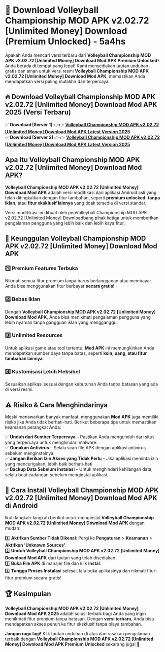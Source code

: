 # 🎯 Download Volleyball Championship MOD APK v2.02.72 [Unlimited Money] Download (Premium Unlocked) -  5a4hs

Apakah Anda mencari versi terbaru dari **Volleyball Championship MOD APK v2.02.72 [Unlimited Money] Download Mod APK Premium Unlocked**? Anda berada di tempat yang tepat! Kami menyediakan tautan unduhan gratis dan aman untuk versi resmi **Volleyball Championship MOD APK v2.02.72 [Unlimited Money] Download Mod APK**, memastikan Anda mendapatkan versi paling mutakhir dan terpercaya.

## 🔥 Download Volleyball Championship MOD APK v2.02.72 [Unlimited Money] Download Mod APK 2025 (Versi Terbaru)

✅ **Download [Server 1]** 👉👉 [**Volleyball Championship MOD APK v2.02.72 [Unlimited Money] Download Mod APK Latest Version 2025**](https://momento.my/?title=Volleyball_Championship_MOD_APK_v2.02.72_[Unlimited_Money]_Download)  
✅ **Download [Server 2]** 👉👉 [**Volleyball Championship MOD APK v2.02.72 [Unlimited Money] Download Mod APK Latest Version 2025**](https://momento.my/?title=Volleyball_Championship_MOD_APK_v2.02.72_[Unlimited_Money]_Download)  

## Apa Itu Volleyball Championship MOD APK v2.02.72 [Unlimited Money] Download Mod APK?

**Volleyball Championship MOD APK v2.02.72 [Unlimited Money] Download Mod APK** adalah versi modifikasi dari aplikasi Android asli yang telah ditingkatkan dengan fitur tambahan, seperti **premium unlocked**, **tanpa iklan**, atau **fitur eksklusif lainnya** yang tidak tersedia di versi standar.

Versi modifikasi ini dibuat oleh penVolleyball Championship MOD APK v2.02.72 [Unlimited Money] Downloadbang pihak ketiga untuk memberikan pengalaman pengguna yang lebih baik dan lebih kaya fitur.

## 🎯 Keunggulan Volleyball Championship MOD APK v2.02.72 [Unlimited Money] Download Mod APK

### 1️⃣ Premium Features Terbuka
Nikmati semua fitur premium tanpa harus berlangganan atau membayar. Anda bisa menggunakan fitur berbayar **secara gratis!**

### 2️⃣ Bebas Iklan
Dengan **Volleyball Championship MOD APK v2.02.72 [Unlimited Money] Download Mod APK**, Anda bisa menikmati pengalaman pengguna yang lebih nyaman tanpa gangguan iklan yang mengganggu.

### 3️⃣ Unlimited Resources
Untuk aplikasi game atau tool tertentu, **Mod APK** ini memungkinkan Anda mendapatkan sumber daya tanpa batas, seperti **koin, uang, atau fitur tambahan lainnya**.

### 4️⃣ Kustomisasi Lebih Fleksibel
Sesuaikan aplikasi sesuai dengan kebutuhan Anda tanpa batasan yang ada di versi resmi.

## ⚠️ Risiko & Cara Menghindarinya

Meski menawarkan banyak manfaat, menggunakan **Mod APK** juga memiliki risiko jika Anda tidak berhati-hati. Berikut beberapa tips untuk memastikan keamanan perangkat Anda:

✅ **Unduh dari Sumber Terpercaya** – Pastikan Anda mengunduh dari situs yang terpercaya untuk menghindari malware.  
✅ **Gunakan Antivirus** – Selalu scan file APK dengan aplikasi antivirus sebelum menginstalnya.  
✅ **Jangan Berikan Izin Akses yang Tidak Perlu** – Jika aplikasi meminta izin yang mencurigakan, lebih baik berhati-hati.  
✅ **Backup Data Sebelum Instalasi** – Untuk menghindari kehilangan data, selalu buat cadangan sebelum menginstal aplikasi.

## 📌 Cara Install Volleyball Championship MOD APK v2.02.72 [Unlimited Money] Download Mod APK di Android

Ikuti langkah-langkah berikut untuk menginstal **Volleyball Championship MOD APK v2.02.72 [Unlimited Money] Download Mod APK** dengan mudah:

1️⃣ **Aktifkan Sumber Tidak Dikenal**: Pergi ke **Pengaturan** > **Keamanan** > **Aktifkan 'Unknown Sources'**.  
2️⃣ **Unduh Volleyball Championship MOD APK v2.02.72 [Unlimited Money] Download Mod APK** dari tautan yang telah disediakan.  
3️⃣ **Buka File APK** di manajer file dan klik **Instal**.  
4️⃣ **Tunggu Proses Instalasi** selesai, lalu buka aplikasinya dan nikmati fitur-fitur premium secara gratis!

## 🏆 Kesimpulan

**Volleyball Championship MOD APK v2.02.72 [Unlimited Money] Download Mod APK 2025** adalah solusi terbaik bagi Anda yang ingin menikmati fitur premium tanpa batasan. Dengan **versi terbaru**, Anda bisa mendapatkan akses penuh ke fitur eksklusif tanpa biaya tambahan.

**Jangan ragu lagi!** Klik tautan unduhan di atas dan rasakan pengalaman terbaik dengan **Volleyball Championship MOD APK v2.02.72 [Unlimited Money] Download Mod APK Premium Unlocked** sekarang juga! 🚀
